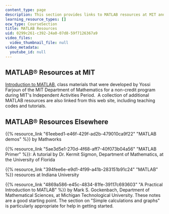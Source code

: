 ```yaml
---
content_type: page
description: This section provides links to MATLAB resources at MIT and elsewhere.
learning_resource_types: []
ocw_type: CourseSection
title: MATLAB Resources
uid: 0299c261-c392-24a0-07d8-59f7126367a9
video_files:
  video_thumbnail_file: null
video_metadata:
  youtube_id: null
---
```


MATLAB® Resources at MIT
------------------------

[Introduction to MATLAB](/courses/res-18-002-introduction-to-matlab-spring-2008), class materials that were developed by Yossi Farjoun of the MIT Department of Mathematics for a non-credit program during MIT's Independent Activities Period.  A collection of additional MATLAB resources are also linked from this web site, including teaching codes and tutorials.

MATLAB® Resources Elsewhere
---------------------------

{{% resource_link "61eebed1-e46f-429f-ad2b-479010ca9f22" "MATLAB demos" %}} by Mathworks

{{% resource_link "5ae3d5e1-270d-4f68-aff7-40f073b04a56" "MATLAB Primer" %}}: A tutorial by Dr. Kermit Sigmon, Department of Mathematics, at the University of Florida

{{% resource_link "394fee6e-e9d1-4f99-a41b-283151b91c24" "MATLAB" %}} resources at Indiana University

{{% resource_link "4869a586-e45c-4834-81fe-39117c693603" "A Practical Introduction to MATLAB" %}} by Mark S. Gockenbach, Department of Mathematical Sciences, at Michigan Technological University. These notes are a good starting point. The section on "Simple calculations and graphs" is particularly appropriate for help in getting started.